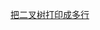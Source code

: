 [把二叉树打印成多行](https://github.com/yananma/python_web/blob/main/%E5%89%91%E6%8C%87%20offer/%E9%9D%A2%E8%AF%95%E9%A2%9832%EF%BC%9A(%E7%AC%AC%E4%BA%8C%E7%89%88)%E6%8A%8A%E4%BA%8C%E5%8F%89%E6%A0%91%E6%89%93%E5%8D%B0%E6%88%90%E5%A4%9A%E8%A1%8C.md)
